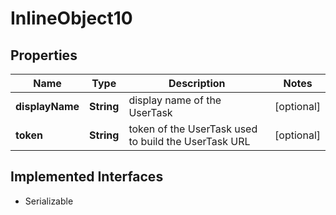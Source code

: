 

# InlineObject10

## Properties

Name | Type | Description | Notes
------------ | ------------- | ------------- | -------------
**displayName** | **String** | display name of the UserTask |  [optional]
**token** | **String** | token of the UserTask used to build the UserTask URL |  [optional]


## Implemented Interfaces

* Serializable


